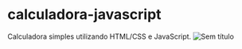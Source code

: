 # calculadora-javascript
Calculadora simples utilizando HTML/CSS  e JavaScript.
![Sem título](https://user-images.githubusercontent.com/76228682/176976192-73fc1556-324f-4076-bb45-77006861e04e.png)
